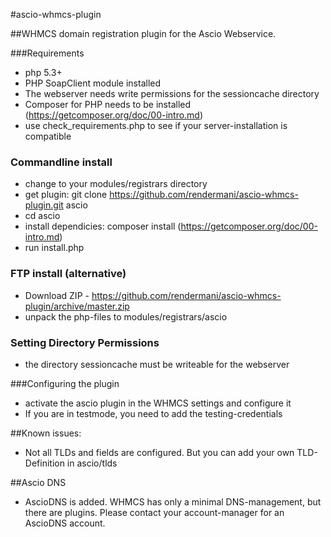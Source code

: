 #ascio-whmcs-plugin

##WHMCS domain registration plugin for the Ascio Webservice. 

###Requirements
- php 5.3+
- PHP SoapClient module installed
- The webserver needs write permissions for the sessioncache directory
- Composer for PHP needs to be installed (https://getcomposer.org/doc/00-intro.md)
- use check_requirements.php to see if your server-installation is compatible

### Commandline install

- change to your modules/registrars directory
- get plugin:  git clone https://github.com/rendermani/ascio-whmcs-plugin.git ascio
- cd ascio
- install dependicies: composer install (https://getcomposer.org/doc/00-intro.md)
- run install.php

### FTP install (alternative)

- Download ZIP - https://github.com/rendermani/ascio-whmcs-plugin/archive/master.zip
- unpack the php-files to modules/registrars/ascio

### Setting Directory Permissions

- the directory sessioncache must be writeable for the webserver

###Configuring the plugin

- activate the ascio plugin in the WHMCS settings and configure it
- If you are in testmode, you need to add the testing-credentials

##Known issues: 

- Not all TLDs and fields are configured. But you can add your own TLD-Definition in ascio/tlds

##Ascio DNS

- AscioDNS is added. WHMCS has only a minimal DNS-management, but there are plugins. Please contact your account-manager for an AscioDNS account.
